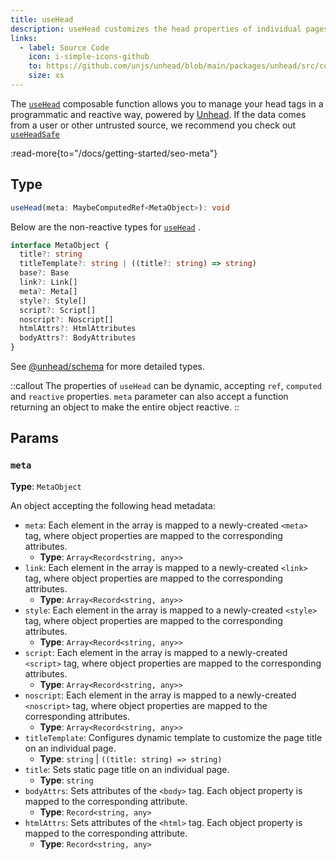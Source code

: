 ```yaml
---
title: useHead
description: useHead customizes the head properties of individual pages of your Nuxt app.
links:
  - label: Source Code
    icon: i-simple-icons-github
    to: https://github.com/unjs/unhead/blob/main/packages/unhead/src/composables/useHead.ts
    size: xs
---
```


The [`useHead`](/docs/api/composables/use-head) composable function allows you to manage your head tags in a programmatic and reactive way, powered by [Unhead](https://unhead.unjs.io/). If the data comes from a user or other untrusted source, we recommend you check out [`useHeadSafe`](/docs/api/composables/use-head-safe)

:read-more{to="/docs/getting-started/seo-meta"}

## Type

```ts
useHead(meta: MaybeComputedRef<MetaObject>): void
```

Below are the non-reactive types for [`useHead`](/docs/api/composables/use-head) .

```ts
interface MetaObject {
  title?: string
  titleTemplate?: string | ((title?: string) => string)
  base?: Base
  link?: Link[]
  meta?: Meta[]
  style?: Style[]
  script?: Script[]
  noscript?: Noscript[]
  htmlAttrs?: HtmlAttributes
  bodyAttrs?: BodyAttributes
}
```

See [@unhead/schema](https://github.com/unjs/unhead/blob/main/packages/schema/src/schema.ts) for more detailed types.

::callout
The properties of `useHead` can be dynamic, accepting `ref`, `computed` and `reactive` properties. `meta` parameter can also accept a function returning an object to make the entire object reactive.
::

## Params

### `meta`

**Type**: `MetaObject`

An object accepting the following head metadata:

- `meta`: Each element in the array is mapped to a newly-created `<meta>` tag, where object properties are mapped to the corresponding attributes.
  - **Type**: `Array<Record<string, any>>`
- `link`: Each element in the array is mapped to a newly-created `<link>` tag, where object properties are mapped to the corresponding attributes.
  - **Type**: `Array<Record<string, any>>`
- `style`: Each element in the array is mapped to a newly-created `<style>` tag, where object properties are mapped to the corresponding attributes.
  - **Type**: `Array<Record<string, any>>`
- `script`: Each element in the array is mapped to a newly-created `<script>` tag, where object properties are mapped to the corresponding attributes.
  - **Type**: `Array<Record<string, any>>`
- `noscript`: Each element in the array is mapped to a newly-created `<noscript>` tag, where object properties are mapped to the corresponding attributes.
  - **Type**: `Array<Record<string, any>>`
- `titleTemplate`: Configures dynamic template to customize the page title on an individual page.
  - **Type**: `string` | `((title: string) => string)`
- `title`: Sets static page title on an individual page.
  - **Type**: `string`
- `bodyAttrs`: Sets attributes of the `<body>` tag. Each object property is mapped to the corresponding attribute.
  - **Type**: `Record<string, any>`
- `htmlAttrs`: Sets attributes of the `<html>` tag. Each object property is mapped to the corresponding attribute.
  - **Type**: `Record<string, any>`
